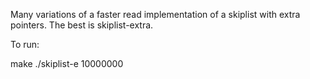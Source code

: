 Many variations of a faster read implementation of a skiplist with
extra pointers.  The best is skiplist-extra.

To run:

make
./skiplist-e 10000000